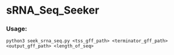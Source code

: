 # sRNA_Seq_Seeker
### Usage:
~~~~
python3 seek_srna_seq.py <tss_gff_path> <terminator_gff_path> <output_gff_path> <length_of_seq>
~~~~
